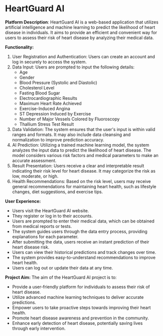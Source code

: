 # HeartGuard AI
**Platform Description**:
HeartGuard AI is a web-based application that utilizes artificial intelligence and machine learning to predict the likelihood of heart disease in individuals. It aims to provide an efficient and convenient way for users to assess their risk of heart disease by analyzing their medical data.

**Functionality:**
1. User Registration and Authentication: Users can create an account and log in securely to access the system.
2. Data Input: Users are prompted to input the following details:
   - Age
   - Gender
   - Blood Pressure (Systolic and Diastolic)
   - Cholesterol Level
   - Fasting Blood Sugar
   - Electrocardiographic Results
   - Maximum Heart Rate Achieved
   - Exercise-Induced Angina
   - ST Depression Induced by Exercise
   - Number of Major Vessels Colored by Fluoroscopy
   - Thallium Stress Test Result
3. Data Validation: The system ensures that the user's input is within valid ranges and formats. It may also include data cleansing and normalization to improve prediction accuracy.
4. AI Prediction: Utilizing a trained machine learning model, the system analyzes the input data to predict the likelihood of heart disease. The model considers various risk factors and medical parameters to make an accurate assessment.
5. Result Presentation: Users receive a clear and interpretable result indicating their risk level for heart disease. It may categorize the risk as low, moderate, or high.
6. Health Recommendations: Based on the risk level, users may receive general recommendations for maintaining heart health, such as lifestyle changes, diet suggestions, and exercise tips.

**User Experience:**
- Users visit the HeartGuard AI website.
- They register or log in to their accounts.
- Users are prompted to enter their medical data, which can be obtained from medical reports or tests.
- The system guides users through the data entry process, providing explanations for each parameter.
- After submitting the data, users receive an instant prediction of their heart disease risk.
- Users can view their historical predictions and track changes over time.
- The system provides easy-to-understand recommendations to improve heart health.
- Users can log out or update their data at any time.
  
**Project Aim:**
The aim of the HeartGuard AI project is to:
- Provide a user-friendly platform for individuals to assess their risk of heart disease.
- Utilize advanced machine learning techniques to deliver accurate predictions.
- Empower users to take proactive steps towards improving their heart health.
- Promote heart disease awareness and prevention in the community.
- Enhance early detection of heart disease, potentially saving lives through early intervention.
